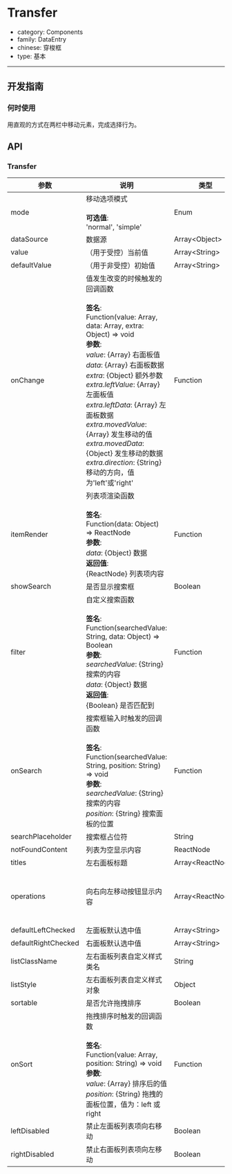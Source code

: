 # Transfer

-   category: Components
-   family: DataEntry
-   chinese: 穿梭框
-   type: 基本

---

## 开发指南

### 何时使用

用直观的方式在两栏中移动元素，完成选择行为。

## API

### Transfer

| 参数                  | 说明                                                                                                                                                                                                                                                                                                                                                                                           | 类型                  | 默认值                                                                   |
| ------------------- | -------------------------------------------------------------------------------------------------------------------------------------------------------------------------------------------------------------------------------------------------------------------------------------------------------------------------------------------------------------------------------------------- | ------------------- | --------------------------------------------------------------------- |
| mode                | 移动选项模式<br><br>**可选值**:<br>'normal', 'simple'                                                                                                                                                                                                                                                                                                                                                 | Enum                | 'normal'                                                              |
| dataSource          | 数据源                                                                                                                                                                                                                                                                                                                                                                                          | Array&lt;Object>    | \[]                                                                   |
| value               | （用于受控）当前值                                                                                                                                                                                                                                                                                                                                                                                    | Array&lt;String>    | -                                                                     |
| defaultValue        | （用于非受控）初始值                                                                                                                                                                                                                                                                                                                                                                                   | Array&lt;String>    | \[]                                                                   |
| onChange            | 值发生改变的时候触发的回调函数<br><br>**签名**:<br>Function(value: Array, data: Array, extra: Object) => void<br>**参数**:<br>_value_: {Array} 右面板值<br>_data_: {Array} 右面板数据<br>_extra_: {Object} 额外参数<br>_extra.leftValue_: {Array} 左面板值<br>_extra.leftData_: {Array} 左面板数据<br>_extra.movedValue_: {Array} 发生移动的值<br>_extra.movedData_: {Object} 发生移动的数据<br>_extra.direction_: {String} 移动的方向，值为'left'或'right' | Function            | -                                                                     |
| itemRender          | 列表项渲染函数<br><br>**签名**:<br>Function(data: Object) => ReactNode<br>**参数**:<br>_data_: {Object} 数据<br>**返回值**:<br>{ReactNode} 列表项内容<br>                                                                                                                                                                                                                                                         | Function            | data => data.label                                                    |
| showSearch          | 是否显示搜索框                                                                                                                                                                                                                                                                                                                                                                                      | Boolean             | false                                                                 |
| filter              | 自定义搜索函数<br><br>**签名**:<br>Function(searchedValue: String, data: Object) => Boolean<br>**参数**:<br>_searchedValue_: {String} 搜索的内容<br>_data_: {Object} 数据<br>**返回值**:<br>{Boolean} 是否匹配到<br>                                                                                                                                                                                                   | Function            | 根据 label 属性匹配                                                         |
| onSearch            | 搜索框输入时触发的回调函数<br><br>**签名**:<br>Function(searchedValue: String, position: String) => void<br>**参数**:<br>_searchedValue_: {String} 搜索的内容<br>_position_: {String} 搜索面板的位置                                                                                                                                                                                                                      | Function            | () => {}                                                              |
| searchPlaceholder   | 搜索框占位符                                                                                                                                                                                                                                                                                                                                                                                       | String              | -                                                                     |
| notFoundContent     | 列表为空显示内容                                                                                                                                                                                                                                                                                                                                                                                     | ReactNode           | 'Not Found'                                                           |
| titles              | 左右面板标题                                                                                                                                                                                                                                                                                                                                                                                       | Array&lt;ReactNode> | \[]                                                                   |
| operations          | 向右向左移动按钮显示内容                                                                                                                                                                                                                                                                                                                                                                                 | Array&lt;ReactNode> | [&lt;Icon type="arrow-right" /&gt;, &lt;Icon type="arrow-left" /&gt;] |
| defaultLeftChecked  | 左面板默认选中值                                                                                                                                                                                                                                                                                                                                                                                     | Array&lt;String>    | \[]                                                                   |
| defaultRightChecked | 右面板默认选中值                                                                                                                                                                                                                                                                                                                                                                                     | Array&lt;String>    | \[]                                                                   |
| listClassName       | 左右面板列表自定义样式类名                                                                                                                                                                                                                                                                                                                                                                                | String              | -                                                                     |
| listStyle           | 左右面板列表自定义样式对象                                                                                                                                                                                                                                                                                                                                                                                | Object              | -                                                                     |
| sortable            | 是否允许拖拽排序                                                                                                                                                                                                                                                                                                                                                                                     | Boolean             | false                                                                 |
| onSort              | 拖拽排序时触发的回调函数<br><br>**签名**:<br>Function(value: Array, position: String) => void<br>**参数**:<br>_value_: {Array} 排序后的值<br>_position_: {String} 拖拽的面板位置，值为：left 或 right                                                                                                                                                                                                                         | Function            | () => {}                                                              |
| leftDisabled        | 禁止左面板列表项向右移动                                                                                                                                                                                                                                                                                                                                                                             | Boolean            | false                                                              | 
| rightDisabled       | 禁止右面板列表项向左移动                                                                                                                                                                                                                                                                                                                                                                             | Boolean            | false                                                              |
